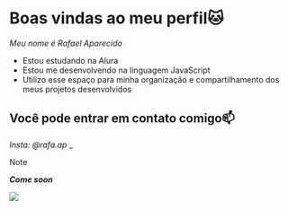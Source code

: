 # Boas vindas ao meu perfil🐱

_Meu nome é Rafael Aparecido_

- Estou estudando na Alura
- Estou me desenvolvendo na linguagem JavaScript
- Utilizo esse espaço para minha organização e compartilhamento dos meus projetos desenvolvidos

## Você pode entrar em contato comigo📫

_Insta: @rafa.ap_ _


> [!note]
> ***Come soon***

![](https://media1.tenor.com/m/c9Gb-BYDldoAAAAC/dungeon-meshi-delicious-in-dungeon.gif)
